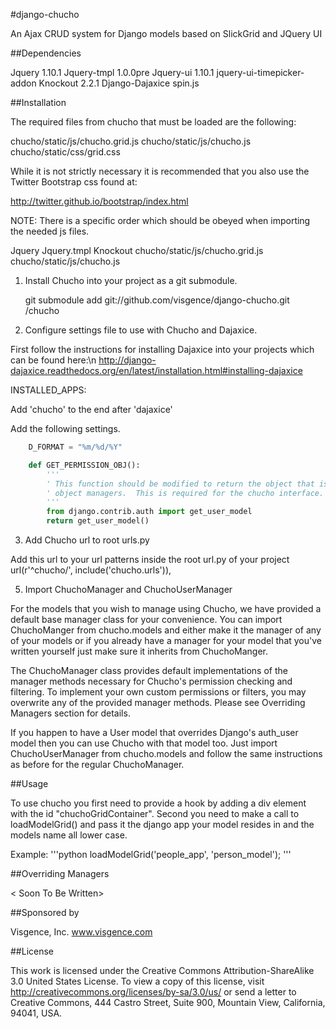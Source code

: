 #django-chucho

An Ajax CRUD system for Django models based on SlickGrid and JQuery UI


##Dependencies

Jquery 1.10.1
Jquery-tmpl 1.0.0pre
Jquery-ui 1.10.1
jquery-ui-timepicker-addon
Knockout 2.2.1
Django-Dajaxice
spin.js


##Installation

The required files from chucho that must be loaded are the following:

chucho/static/js/chucho.grid.js
chucho/static/js/chucho.js
chucho/static/css/grid.css

While it is not strictly necessary it is recommended that you also use the Twitter Bootstrap css found at:

http://twitter.github.io/bootstrap/index.html

NOTE: There is a specific order which should be obeyed when importing the needed js files.

Jquery
Jquery.tmpl
Knockout
chucho/static/js/chucho.grid.js
chucho/static/js/chucho.js

1) Install Chucho into your project as a git submodule.

    git submodule add git://github.com/visgence/django-chucho.git <your project root>/chucho

2) Configure settings file to use with Chucho and Dajaxice.
  
First follow the instructions for installing Dajaxice into your projects which can be found here:\n
http://django-dajaxice.readthedocs.org/en/latest/installation.html#installing-dajaxice

INSTALLED_APPS:
    
Add 'chucho' to the end after 'dajaxice'

Add the following settings.
    
```python
    D_FORMAT = "%m/%d/%Y"

    def GET_PERMISSION_OBJ(): 
        '''
        ' This function should be modified to return the object that is used to verify permissions in the
        ' object managers.  This is required for the chucho interface.
        '''
        from django.contrib.auth import get_user_model
        return get_user_model()
```

3) Add Chucho url to root urls.py

Add this url to your url patterns inside the root url.py of your project
url(r'^chucho/', include('chucho.urls')),


5) Import ChuchoManager and ChuchoUserManager

For the models that you wish to manage using Chucho, we have provided a default base manager class for your convenience.
You can import ChuchoManger from chucho.models and either make it the manager of any of your models or if you already have a
manager for your model that you've written yourself just make sure it inherits from ChuchoManger.

The ChuchoManager class provides default implementations of the manager methods necessary for Chucho's permission checking
and filtering.  To implement your own custom permissions or filters, you may overwrite any of the provided manager methods.
Please see Overriding Managers section for details.

If you happen to have a User model that overrides Django's auth_user model then you can use Chucho with that model too.
Just import ChuchoUserManager from chucho.models and follow the same instructions as before for the regular ChuchoManager.


##Usage

To use chucho you first need to provide a hook by adding a div element with the id "chuchoGridContainer".
Second you need to make a call to loadModelGrid() and pass it the django app your model resides in and the models name 
all lower case.

Example:
    '''python
    loadModelGrid('people_app', 'person_model'); 
    '''

##Overriding Managers

< Soon To Be Written>


##Sponsored by
    
Visgence, Inc. 
www.visgence.com


##License

This work is licensed under the Creative Commons Attribution-ShareAlike 3.0 United States License. To view a copy of 
this license, visit http://creativecommons.org/licenses/by-sa/3.0/us/ or send a letter to Creative Commons, 444 Castro 
Street, Suite 900, Mountain View, California, 94041, USA.

